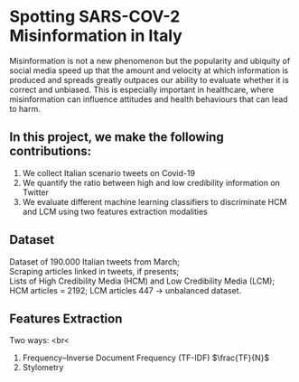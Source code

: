 # Spotting SARS-COV-2 Misinformation in Italy
Misinformation is not a new phenomenon but the popularity and ubiquity of social media speed up that the amount and velocity at which information is produced and spreads greatly outpaces our ability to evaluate whether it is correct and unbiased. This is especially important in healthcare, where misinformation can influence attitudes and health behaviours that can lead to harm.
## In this project, we make the following contributions:
1. We collect Italian scenario tweets on Covid-19 <br>
2. We quantify the ratio between high and low credibility information on Twitter <br>
3. We evaluate different machine learning classifiers to discriminate HCM and LCM using two features extraction modalities <br>

## Dataset
Dataset of 190.000 Italian tweets from March; <br>
Scraping articles linked in tweets, if presents; <br>
Lists of High Credibility Media (HCM) and Low Credibility Media (LCM); <br>
HCM articles = 2192; LCM articles 447 -> unbalanced dataset. <br>

## Features Extraction
Two ways: <br<
1. Frequency–Inverse Document Frequency (TF-IDF) $\frac{TF}{N}$
2. Stylometry
